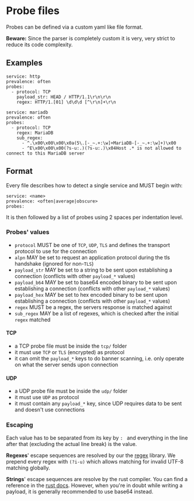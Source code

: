 # Probe files

Probes can be defined via a custom yaml like file format.

**Beware:** Since the parser is completely custom it is very, very strict to reduce its code complexity.

## Examples

```
service: http
prevalence: often
probes:
  - protocol: TCP
    payload_str: HEAD / HTTP/1.1\r\n\r\n
    regex: HTTP/1.[01] \d\d\d [^\r\n]+\r\n
```

```
service: mariadb
prevalence: often
probes:
  - protocol: TCP
    regex: MariaDB
    sub_regex:
      - ^.\x00\x00\x00\x0a(5\.[-_~.+:\w]+MariaDB-[-_~.+:\w]+)\x00
      - ^E\x00\x00\x00(?s-u:.)(?s-u:.)\x04Host .* is not allowed to connect to this MariaDB server
```

## Format

Every file describes how to detect a single service and MUST begin with:
```
service: <name>
prevalence: <often|average|obscure>
probes:
```

It is then followed by a list of probes using 2 spaces per indentation level.

### Probes' values

- `protocol` MUST be one of `TCP`, `UDP`, `TLS` and defines the transport protocol to use for the connection
- `alpn` MAY be set to request an application protocol during the tls handshake (ignored for non-`TLS`)
- `payload_str` MAY be set to a string to be sent upon establishing a connection (conflicts with other `payload_*` values)
- `payload_b64` MAY be set to base64 encoded binary to be sent upon establishing a connection (conflicts with other `payload_*` values)
- `payload_hex` MAY be set to hex encoded binary to be sent upon establishing a connection (conflicts with other `payload_*` values)
- `regex` MUST be a regex, the servers response is matched against
- `sub_regex` MAY be a list of regexes, which is checked after the initial `regex` matched

#### TCP

- a TCP probe file must be inside the `tcp/` folder
- it must use `TCP` or `TLS` (encrypted) as protocol
- it can omit the `payload_*` keys to do banner scanning, i.e. only operate on what the server sends upon connection

#### UDP

- a UDP probe file must be inside the `udp/` folder
- it must use `UDP` as protocol
- it must contain any `payload_*` key, since UDP requires data to be sent and doesn't use connections

### Escaping

Each value has to be separated from its key by `: `
and everything in the line after that (excluding the actual line break) is the value.

**Regexes**' escape sequences are resolved by our the [regex](https://docs.rs/regex) library. We prepend every
regex with `(?i-u)` which allows matching for invalid UTF-8 matching globally.

**Strings**' escape sequences are resolve by the rust compiler.
You can find a reference in the [rust docs](https://doc.rust-lang.org/reference/tokens.html#ascii-escapes).
However, when you're in doubt while writing a payload, it is generally recommended to use base64 instead.